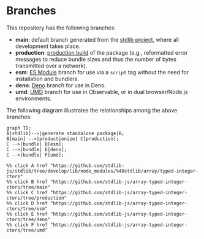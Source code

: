 <!--

@license Apache-2.0

Copyright (c) 2022 The Stdlib Authors.

Licensed under the Apache License, Version 2.0 (the "License");
you may not use this file except in compliance with the License.
You may obtain a copy of the License at

    http://www.apache.org/licenses/LICENSE-2.0

Unless required by applicable law or agreed to in writing, software
distributed under the License is distributed on an "AS IS" BASIS,
WITHOUT WARRANTIES OR CONDITIONS OF ANY KIND, either express or implied.
See the License for the specific language governing permissions and
limitations under the License.

-->

# Branches

This repository has the following branches:

-   **main**: default branch generated from the [stdlib project][stdlib-url], where all development takes place.
-   **production**: [production build][production-url] of the package (e.g., reformatted error messages to reduce bundle sizes and thus the number of bytes transmitted over a network).
-   **esm**: [ES Module][esm-url] branch for use via a `script` tag without the need for installation and bundlers.
-   **deno**: [Deno][deno-url] branch for use in Deno.
-   **umd**: [UMD][umd-url] branch for use in Observable, or in dual browser/Node.js environments.

The following diagram illustrates the relationships among the above branches:

```mermaid
graph TD;
A[stdlib]-->|generate standalone package|B;
B[main] -->|productionize| C[production];
C -->|bundle| D[esm];
C -->|bundle| E[deno];
C -->|bundle| F[umd];

%% click A href "https://github.com/stdlib-js/stdlib/tree/develop/lib/node_modules/%40stdlib/array/typed-integer-ctors"
%% click B href "https://github.com/stdlib-js/array-typed-integer-ctors/tree/main"
%% click C href "https://github.com/stdlib-js/array-typed-integer-ctors/tree/production"
%% click D href "https://github.com/stdlib-js/array-typed-integer-ctors/tree/esm"
%% click E href "https://github.com/stdlib-js/array-typed-integer-ctors/tree/deno"
%% click F href "https://github.com/stdlib-js/array-typed-integer-ctors/tree/umd"
```

[stdlib-url]: https://github.com/stdlib-js/stdlib/tree/develop/lib/node_modules/%40stdlib/array/typed-integer-ctors
[production-url]: https://github.com/stdlib-js/array-typed-integer-ctors/tree/production
[deno-url]: https://github.com/stdlib-js/array-typed-integer-ctors/tree/deno
[umd-url]: https://github.com/stdlib-js/array-typed-integer-ctors/tree/umd
[esm-url]: https://github.com/stdlib-js/array-typed-integer-ctors/tree/esm
